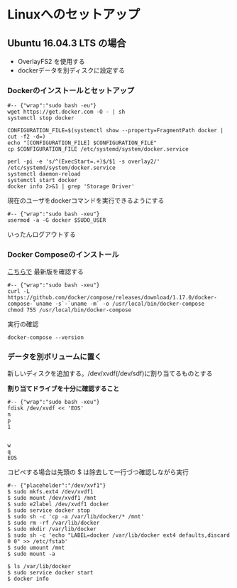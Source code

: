 # Linuxへのセットアップ

## Ubuntu 16.04.3 LTS の場合

* OverlayFS2 を使用する
* dockerデータを別ディスクに設定する

### Dockerのインストールとセットアップ

	#-- {"wrap":"sudo bash -eu"}
	wget https://get.docker.com -O - | sh
	systemctl stop docker
 
	CONFIGURATION_FILE=$(systemctl show --property=FragmentPath docker | cut -f2 -d=)
	echo "[CONFIGURATION_FILE] $CONFIGURATION_FILE"
	cp $CONFIGURATION_FILE /etc/systemd/system/docker.service

	perl -pi -e 's/^(ExecStart=.+)$/$1 -s overlay2/' /etc/systemd/system/docker.service
	systemctl daemon-reload
	systemctl start docker
	docker info 2>&1 | grep 'Storage Driver'

現在のユーザをdockerコマンドを実行できるようにする

	#-- {"wrap":"sudo bash -xeu"}
	usermod -a -G docker $SUDO_USER

いったんログアウトする

### Docker Composeのインストール

[こちらで](https://docs.docker.com/compose/install/#install-compose) 最新版を確認する

	#-- {"wrap":"sudo bash -xeu"}
	curl -L https://github.com/docker/compose/releases/download/1.17.0/docker-compose-`uname -s`-`uname -m` -o /usr/local/bin/docker-compose
	chmod 755 /usr/local/bin/docker-compose

実行の確認

	docker-compose --version

### データを別ボリュームに置く
新しいディスクを追加する。/dev/xvdf(/dev/sdf)に割り当てるものとする

**割り当てドライブを十分に確認すること**

	#-- {"wrap":"sudo bash -xeu"}
	fdisk /dev/xvdf << 'EOS'
	n
	p
	1


	w
	q
	EOS

コピペする場合は先頭の $ は除去して一行づつ確認しながら実行

	#-- {"placeholder":"/dev/xvf1"}
	$ sudo mkfs.ext4 /dev/xvdf1
	$ sudo mount /dev/xvdf1 /mnt
	$ sudo e2label /dev/xvdf1 docker
	$ sudo service docker stop
	$ sudo sh -c 'cp -a /var/lib/docker/* /mnt'
	$ sudo rm -rf /var/lib/docker
	$ sudo mkdir /var/lib/docker
	$ sudo sh -c 'echo "LABEL=docker /var/lib/docker ext4 defaults,discard 0 0" >> /etc/fstab'
	$ sudo umount /mnt
	$ sudo mount -a

	$ ls /var/lib/docker
	$ sudo service docker start
	$ docker info


